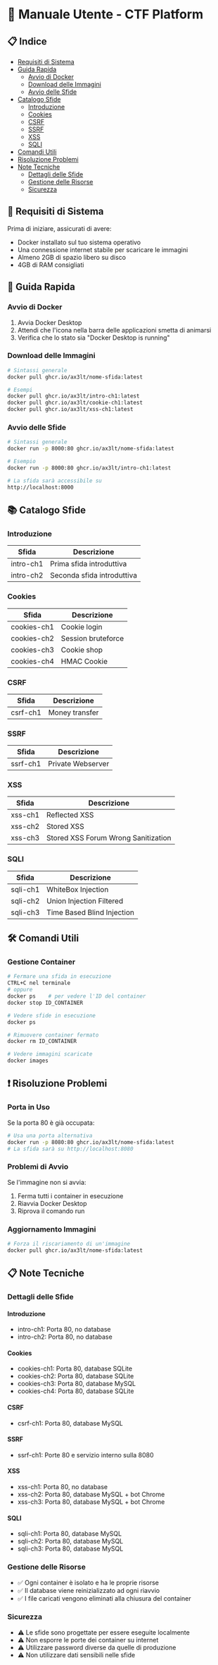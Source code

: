 # 📘 Manuale Utente - CTF Platform

## 📋 Indice
- [Requisiti di Sistema](#requisiti-di-sistema)
- [Guida Rapida](#guida-rapida)
  - [Avvio di Docker](#avvio-di-docker)
  - [Download delle Immagini](#download-delle-immagini)
  - [Avvio delle Sfide](#avvio-delle-sfide)
- [Catalogo Sfide](#catalogo-sfide)
  - [Introduzione](#introduzione)
  - [Cookies](#cookies)
  - [CSRF](#csrf)
  - [SSRF](#ssrf)
  - [XSS](#xss)
  - [SQLI](#sqli)
- [Comandi Utili](#comandi-utili)
- [Risoluzione Problemi](#risoluzione-problemi)
- [Note Tecniche](#note-tecniche)
  - [Dettagli delle Sfide](#dettagli-delle-sfide)
  - [Gestione delle Risorse](#gestione-delle-risorse)
  - [Sicurezza](#sicurezza)

## 🔧 Requisiti di Sistema
Prima di iniziare, assicurati di avere:
- Docker installato sul tuo sistema operativo
- Una connessione internet stabile per scaricare le immagini
- Almeno 2GB di spazio libero su disco
- 4GB di RAM consigliati

## 🚀 Guida Rapida

### Avvio di Docker
1. Avvia Docker Desktop
2. Attendi che l'icona nella barra delle applicazioni smetta di animarsi
3. Verifica che lo stato sia "Docker Desktop is running"

### Download delle Immagini
```bash
# Sintassi generale
docker pull ghcr.io/ax3lt/nome-sfida:latest

# Esempi
docker pull ghcr.io/ax3lt/intro-ch1:latest
docker pull ghcr.io/ax3lt/cookie-ch1:latest
docker pull ghcr.io/ax3lt/xss-ch1:latest
```

### Avvio delle Sfide
```bash
# Sintassi generale
docker run -p 8000:80 ghcr.io/ax3lt/nome-sfida:latest

# Esempio
docker run -p 8000:80 ghcr.io/ax3lt/intro-ch1:latest

# La sfida sarà accessibile su
http://localhost:8000
```

## 📚 Catalogo Sfide

### Introduzione
| Sfida | Descrizione |
|-------|-------------|
| intro-ch1 | Prima sfida introduttiva |
| intro-ch2 | Seconda sfida introduttiva |

### Cookies
| Sfida | Descrizione |
|-------|-------------|
| cookies-ch1 | Cookie login |
| cookies-ch2 | Session bruteforce |
| cookies-ch3 | Cookie shop |
| cookies-ch4 | HMAC Cookie |

### CSRF
| Sfida | Descrizione |
|-------|-------------|
| csrf-ch1 | Money transfer |

### SSRF
| Sfida | Descrizione |
|-------|-------------|
| ssrf-ch1 | Private Webserver |

### XSS
| Sfida | Descrizione |
|-------|-------------|
| xss-ch1 | Reflected XSS |
| xss-ch2 | Stored XSS |
| xss-ch3 | Stored XSS Forum Wrong Sanitization |

### SQLI
| Sfida | Descrizione |
|-------|-------------|
| sqli-ch1 | WhiteBox Injection |
| sqli-ch2 | Union Injection Filtered |
| sqli-ch3 | Time Based Blind Injection |

## 🛠️ Comandi Utili

### Gestione Container
```bash
# Fermare una sfida in esecuzione
CTRL+C nel terminale
# oppure
docker ps    # per vedere l'ID del container
docker stop ID_CONTAINER

# Vedere sfide in esecuzione
docker ps

# Rimuovere container fermato
docker rm ID_CONTAINER

# Vedere immagini scaricate
docker images
```

## ❗ Risoluzione Problemi

### Porta in Uso
Se la porta 80 è già occupata:
```bash
# Usa una porta alternativa
docker run -p 8080:80 ghcr.io/ax3lt/nome-sfida:latest
# La sfida sarà su http://localhost:8080
```

### Problemi di Avvio
Se l'immagine non si avvia:
1. Ferma tutti i container in esecuzione
2. Riavvia Docker Desktop
3. Riprova il comando run

### Aggiornamento Immagini
```bash
# Forza il riscariamento di un'immagine
docker pull ghcr.io/ax3lt/nome-sfida:latest
```

## 📋 Note Tecniche

### Dettagli delle Sfide

#### Introduzione
- intro-ch1: Porta 80, no database
- intro-ch2: Porta 80, no database

#### Cookies
- cookies-ch1: Porta 80, database SQLite
- cookies-ch2: Porta 80, database SQLite
- cookies-ch3: Porta 80, database MySQL
- cookies-ch4: Porta 80, database SQLite

#### CSRF
- csrf-ch1: Porta 80, database MySQL

#### SSRF
- ssrf-ch1: Porte 80 e servizio interno sulla 8080

#### XSS
- xss-ch1: Porta 80, no database
- xss-ch2: Porta 80, database MySQL + bot Chrome
- xss-ch3: Porta 80, database MySQL + bot Chrome

#### SQLI
- sqli-ch1: Porta 80, database MySQL
- sqli-ch2: Porta 80, database MySQL
- sqli-ch3: Porta 80, database MySQL

### Gestione delle Risorse
- ✅ Ogni container è isolato e ha le proprie risorse
- ✅ Il database viene reinizializzato ad ogni riavvio
- ✅ I file caricati vengono eliminati alla chiusura del container

### Sicurezza
- ⚠️ Le sfide sono progettate per essere eseguite localmente
- ⚠️ Non esporre le porte dei container su internet
- ⚠️ Utilizzare password diverse da quelle di produzione
- ⚠️ Non utilizzare dati sensibili nelle sfide
